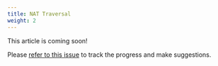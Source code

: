 ```yaml
---
title: NAT Traversal
weight: 2
---
```


This article is coming soon!

Please [refer to this issue](https://github.com/libp2p/docs/issues/14) to track the progress and make suggestions.
